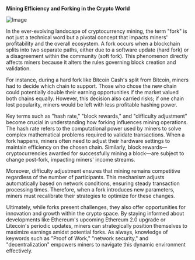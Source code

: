 **Mining Efficiency and Forking in the Crypto World**

![Image](https://github.com/user-attachments/assets/31692037-0104-4703-abd1-696b6a7dd41b)

In the ever-evolving landscape of cryptocurrency mining, the term "fork" is not just a technical word but a pivotal concept that impacts miners' profitability and the overall ecosystem. A fork occurs when a blockchain splits into two separate paths, either due to a software update (hard fork) or a disagreement within the community (soft fork). This phenomenon directly affects miners because it alters the rules governing block creation and validation.

For instance, during a hard fork like Bitcoin Cash's split from Bitcoin, miners had to decide which chain to support. Those who chose the new chain could potentially double their earning opportunities if the market valued both chains equally. However, this decision also carried risks; if one chain lost popularity, miners would be left with less profitable hashing power.

Key terms such as "hash rate," "block rewards," and "difficulty adjustment" become crucial in understanding how forking influences mining operations. The hash rate refers to the computational power used by miners to solve complex mathematical problems required to validate transactions. When a fork happens, miners often need to adjust their hardware settings to maintain efficiency on the chosen chain. Similarly, block rewards—cryptocurrencies awarded for successfully mining a block—are subject to change post-fork, impacting miners' income streams.

Moreover, difficulty adjustment ensures that mining remains competitive regardless of the number of participants. This mechanism adjusts automatically based on network conditions, ensuring steady transaction processing times. Therefore, when a fork introduces new parameters, miners must recalibrate their strategies to optimize for these changes.

Ultimately, while forks present challenges, they also offer opportunities for innovation and growth within the crypto space. By staying informed about developments like Ethereum's upcoming Ethereum 2.0 upgrade or Litecoin's periodic updates, miners can strategically position themselves to maximize earnings amidst potential forks. As always, knowledge of keywords such as "Proof of Work," "network security," and "decentralization" empowers miners to navigate this dynamic environment effectively.
